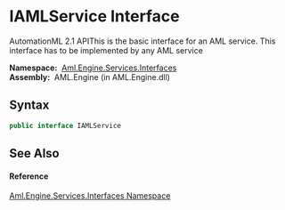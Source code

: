 IAMLService Interface
=====================
AutomationML 2.1 APIThis is the basic interface for an AML service. This interface has to be implemented by any AML service

  **Namespace:**  [Aml.Engine.Services.Interfaces][1]  
  **Assembly:**  AML.Engine (in AML.Engine.dll)

Syntax
------

```csharp
public interface IAMLService
```


See Also
--------

#### Reference
[Aml.Engine.Services.Interfaces Namespace][1]  

[1]: ../README.md
[2]: https://www.automationml.org
[3]: ../../icons/logoShade.png